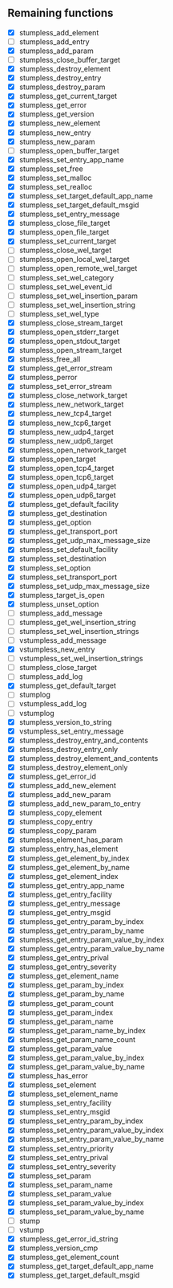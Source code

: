 ## Remaining functions

 - [x] stumpless_add_element
 - [ ] stumpless_add_entry
 - [x] stumpless_add_param
 - [ ] stumpless_close_buffer_target
 - [x] stumpless_destroy_element
 - [x] stumpless_destroy_entry
 - [x] stumpless_destroy_param
 - [x] stumpless_get_current_target
 - [x] stumpless_get_error
 - [x] stumpless_get_version
 - [x] stumpless_new_element
 - [x] stumpless_new_entry
 - [x] stumpless_new_param
 - [ ] stumpless_open_buffer_target
 - [x] stumpless_set_entry_app_name
 - [x] stumpless_set_free
 - [x] stumpless_set_malloc
 - [x] stumpless_set_realloc
 - [x] stumpless_set_target_default_app_name
 - [x] stumpless_set_target_default_msgid
 - [x] stumpless_set_entry_message
 - [x] stumpless_close_file_target
 - [x] stumpless_open_file_target
 - [x] stumpless_set_current_target
 - [ ] stumpless_close_wel_target
 - [ ] stumpless_open_local_wel_target
 - [ ] stumpless_open_remote_wel_target
 - [ ] stumpless_set_wel_category
 - [ ] stumpless_set_wel_event_id
 - [ ] stumpless_set_wel_insertion_param
 - [ ] stumpless_set_wel_insertion_string
 - [ ] stumpless_set_wel_type
 - [x] stumpless_close_stream_target
 - [x] stumpless_open_stderr_target
 - [x] stumpless_open_stdout_target
 - [x] stumpless_open_stream_target
 - [x] stumpless_free_all
 - [x] stumpless_get_error_stream
 - [x] stumpless_perror
 - [x] stumpless_set_error_stream
 - [x] stumpless_close_network_target
 - [x] stumpless_new_network_target
 - [x] stumpless_new_tcp4_target
 - [x] stumpless_new_tcp6_target
 - [x] stumpless_new_udp4_target
 - [x] stumpless_new_udp6_target
 - [x] stumpless_open_network_target
 - [x] stumpless_open_target
 - [x] stumpless_open_tcp4_target
 - [x] stumpless_open_tcp6_target
 - [x] stumpless_open_udp4_target
 - [x] stumpless_open_udp6_target
 - [x] stumpless_get_default_facility
 - [x] stumpless_get_destination
 - [x] stumpless_get_option
 - [x] stumpless_get_transport_port
 - [x] stumpless_get_udp_max_message_size
 - [x] stumpless_set_default_facility
 - [x] stumpless_set_destination
 - [x] stumpless_set_option
 - [x] stumpless_set_transport_port
 - [x] stumpless_set_udp_max_message_size
 - [x] stumpless_target_is_open
 - [x] stumpless_unset_option
 - [ ] stumpless_add_message
 - [ ] stumpless_get_wel_insertion_string
 - [ ] stumpless_set_wel_insertion_strings
 - [ ] vstumpless_add_message
 - [x] vstumpless_new_entry
 - [ ] vstumpless_set_wel_insertion_strings
 - [ ] stumpless_close_target
 - [ ] stumpless_add_log
 - [x] stumpless_get_default_target
 - [ ] stumplog
 - [ ] vstumpless_add_log
 - [ ] vstumplog
 - [x] stumpless_version_to_string
 - [x] vstumpless_set_entry_message
 - [x] stumpless_destroy_entry_and_contents
 - [x] stumpless_destroy_entry_only
 - [x] stumpless_destroy_element_and_contents
 - [x] stumpless_destroy_element_only
 - [x] stumpless_get_error_id
 - [x] stumpless_add_new_element
 - [x] stumpless_add_new_param
 - [x] stumpless_add_new_param_to_entry
 - [x] stumpless_copy_element
 - [x] stumpless_copy_entry
 - [x] stumpless_copy_param
 - [x] stumpless_element_has_param
 - [x] stumpless_entry_has_element
 - [x] stumpless_get_element_by_index
 - [x] stumpless_get_element_by_name
 - [x] stumpless_get_element_index
 - [x] stumpless_get_entry_app_name
 - [x] stumpless_get_entry_facility
 - [x] stumpless_get_entry_message
 - [x] stumpless_get_entry_msgid
 - [x] stumpless_get_entry_param_by_index
 - [x] stumpless_get_entry_param_by_name
 - [x] stumpless_get_entry_param_value_by_index
 - [x] stumpless_get_entry_param_value_by_name
 - [x] stumpless_get_entry_prival
 - [x] stumpless_get_entry_severity
 - [x] stumpless_get_element_name
 - [x] stumpless_get_param_by_index
 - [x] stumpless_get_param_by_name
 - [x] stumpless_get_param_count
 - [x] stumpless_get_param_index
 - [x] stumpless_get_param_name
 - [x] stumpless_get_param_name_by_index
 - [x] stumpless_get_param_name_count
 - [x] stumpless_get_param_value
 - [x] stumpless_get_param_value_by_index
 - [x] stumpless_get_param_value_by_name
 - [x] stumpless_has_error
 - [x] stumpless_set_element
 - [x] stumpless_set_element_name
 - [x] stumpless_set_entry_facility
 - [x] stumpless_set_entry_msgid
 - [x] stumpless_set_entry_param_by_index
 - [x] stumpless_set_entry_param_value_by_index
 - [x] stumpless_set_entry_param_value_by_name
 - [x] stumpless_set_entry_priority
 - [x] stumpless_set_entry_prival
 - [x] stumpless_set_entry_severity
 - [x] stumpless_set_param
 - [x] stumpless_set_param_name
 - [x] stumpless_set_param_value
 - [x] stumpless_set_param_value_by_index
 - [x] stumpless_set_param_value_by_name
 - [ ] stump
 - [ ] vstump
 - [x] stumpless_get_error_id_string
 - [x] stumpless_version_cmp
 - [x] stumpless_get_element_count
 - [x] stumpless_get_target_default_app_name
 - [x] stumpless_get_target_default_msgid
